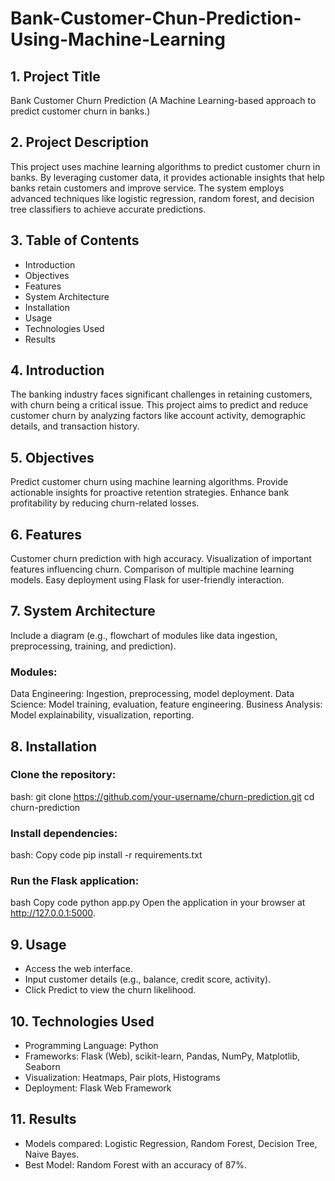 # Bank-Customer-Chun-Prediction-Using-Machine-Learning

## 1. Project Title
Bank Customer Churn Prediction
(A Machine Learning-based approach to predict customer churn in banks.)

## 2. Project Description
This project uses machine learning algorithms to predict customer churn in banks. By leveraging customer data, it provides actionable insights that help banks retain customers and improve service. The system employs advanced techniques like logistic regression, random forest, and decision tree classifiers to achieve accurate predictions.

## 3. Table of Contents
- Introduction
- Objectives
- Features
- System Architecture
- Installation
- Usage
- Technologies Used
- Results

## 4. Introduction
The banking industry faces significant challenges in retaining customers, with churn being a critical issue. This project aims to predict and reduce customer churn by analyzing factors like account activity, demographic details, and transaction history.

## 5. Objectives
Predict customer churn using machine learning algorithms.
Provide actionable insights for proactive retention strategies.
Enhance bank profitability by reducing churn-related losses.

## 6. Features
Customer churn prediction with high accuracy.
Visualization of important features influencing churn.
Comparison of multiple machine learning models.
Easy deployment using Flask for user-friendly interaction.

## 7. System Architecture
Include a diagram (e.g., flowchart of modules like data ingestion, preprocessing, training, and prediction).
### Modules:
Data Engineering: Ingestion, preprocessing, model deployment.
Data Science: Model training, evaluation, feature engineering.
Business Analysis: Model explainability, visualization, reporting.
## 8. Installation
### Clone the repository:
bash:
git clone https://github.com/your-username/churn-prediction.git
cd churn-prediction
### Install dependencies:
bash:
Copy code
pip install -r requirements.txt
###  Run the Flask application:
bash
Copy code
python app.py
Open the application in your browser at http://127.0.0.1:5000.

## 9. Usage 
- Access the web interface.
- Input customer details (e.g., balance, credit score, activity).
- Click Predict to view the churn likelihood.

## 10. Technologies Used
- Programming Language: Python
- Frameworks: Flask (Web), scikit-learn, Pandas, NumPy, Matplotlib, Seaborn
- Visualization: Heatmaps, Pair plots, Histograms
- Deployment: Flask Web Framework

## 11. Results
- Models compared: Logistic Regression, Random Forest, Decision Tree, Naive Bayes.
- Best Model: Random Forest with an accuracy of 87%.
